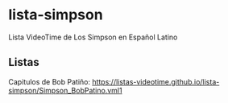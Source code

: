 # lista-simpson
Lista VideoTime de Los Simpson en Español Latino

## Listas

Capitulos de Bob Patiño: https://listas-videotime.github.io/lista-simpson/Simpson_BobPatino.vml1
